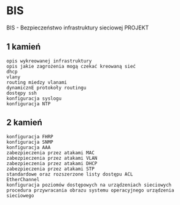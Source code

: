 # BIS
BIS - Bezpieczeństwo infrastruktury sieciowej PROJEKT

## 1 kamień
```
opis wykreowanej infrastruktury
opis jakie zagrożenia mogą czekać kreowaną sieć
dhcp
vlany
routing miedzy vlanami
dynamicznE protokoły routingu
dostępy ssh
konfiguracja syslogu
konfiguracja NTP
```


## 2 kamień
```
konfiguracja FHRP
konfiguracja SNMP
konfiguracja AAA
zabezpieczenia przez atakami MAC
zabezpieczenia przez atakami VLAN
zabezpieczenia przez atakami DHCP
zabezpieczenia przez atakami STP
standardowe oraz rozszerzone listy dostępu ACL
EtherChannel
konfiguracja poziomów dostępowych na urządzeniach sieciowych
procedura przywracania obrazu systemu operacyjnego urządzenia sieciowego
```
